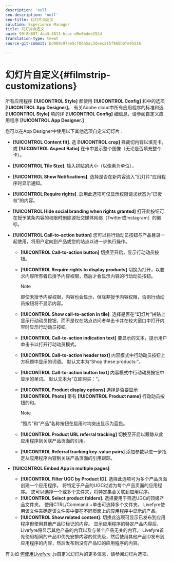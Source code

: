 ```yaml
---
description: 'null'
seo-description: 'null'
seo-title: 幻灯片自定义
solution: Experience Manager
title: 幻灯片自定义
uuid: 99f8b697-4aa3-4813-bcac-d0e0bdee252d
translation-type: tm+mt
source-git-commit: bd989c97ae5cf06a5ac3deec215f865b0fe95d16

---
```



# 幻灯片自定义{#filmstrip-customizations}

所有应用程序 **[!UICONTROL Style]** 都使用 **[!UICONTROL Config]** 和中的选项 **[!UICONTROL App Designer]**。 有关Adobe cloud中所有应用程序的标准和选 **[!UICONTROL Style]** 项的详 **[!UICONTROL Config]** 细信息，请参阅自定义应用程序 **[!UICONTROL App Designer.]**

您可以在App Designer中使用以下其他选项自定义幻灯片：

* **[!UICONTROL Content fit]**. 选 **[!UICONTROL crop]** 择裁切内容以填充卡，或 **[!UICONTROL Aspect Ratio]** 在卡中显示整个图像（无论是否填充整个卡）。
* **[!UICONTROL Tile Size]**. 输入拼贴的大小（以像素为单位）。
* **[!UICONTROL Show Notifications]**. 选择是否在新内容流入“幻灯片”应用程序时显示通知。
* **[!UICONTROL Require rights]**. 启用此选项可仅显示权限请求状态为“已授权”的内容。
* **[!UICONTROL Hide social branding when rights granted]** 打开此按钮可在授予某条内容的权限时删除源社交媒体网络（Twitter或Instagram）的徽标。
* **[!UICONTROL Call-to-action button]** 您可以将行动动员按钮与产品目录一起使用，将用户定向到产品或您的站点以进一步执行操作。

   * **[!UICONTROL Call-to-action button]** 切换至开启，显示行动动员按钮。
   * **[!UICONTROL Require rights to display products]** 切换为打开，以要求内容所有者已授予内容权限，然后才会显示内容的行动动员按钮。

      >[!NOTE]
      >
      >即使未授予内容权限，内容也会显示，但除非授予内容权限，否则行动动员按钮将不显示内容。

   * **[!UICONTROL Show call-to-action in tile]**. 选择是否在“幻灯片”拼贴上显示行动动员按钮，而不是仅在站点访问者单击卡并在较大窗口中打开内容时显示行动动员按钮。
   * **[!UICONTROL Call-to-action indication text]** 要显示的文本，提示用户单击卡以打开行动动员模式。
   * **[!UICONTROL Call-to-action header text]** 内容模式中行动动员按钮上方标题中显示的词语。 默认文本为“Shop these products:”。
   * **[!UICONTROL Call-to-action button text]** 内容模式中行动动员按钮中显示的单词。 默认文本为“立即购买：”。
   * **[!UICONTROL Product display options]** 选择是否要显示 **[!UICONTROL Photo]** 带有 **[!UICONTROL Product name]** 行动动员按钮的和。

      >[!NOTE]
      >
      >“照片”和“产品”名称按钮在启用时均突出显示为蓝色。

   * **[!UICONTROL Product URL referral tracking]** 切换至开启以跟踪从此应用程序到关联产品页面的引用。
   * **[!UICONTROL Referral tracking key-value pairs]** 添加参数以进一步指定从应用程序内容到关联产品页面的引用跟踪。

* **[!UICONTROL Embed App in multiple pages]**.

   * **[!UICONTROL Filter UGC by Product ID]**. 选择此选项可为多个产品页面创建一个应用程序。 将特定于产品的UGC过滤为每个产品页面的应用程序。 您可以选择一个或多个文件夹，将特定集合关联到应用程序。
   * **[!UICONTROL Select product folders]**. 选择要用于筛选UGC的顶级产品文件夹。 使用CTRL/Command +单击可选择多个文件夹。 Livefyre使用该文件夹确定该文件夹中要在不同页面上的应用程序中显示的产品。
   * **[!UICONTROL Show related content]**. 切换此选项可显示已发布到应用程序但使用其他产品ID标记的内容。 显示应用程序的特定产品内容后，Livefyre将显示其他产品的内容以及与某个产品无关的内容。 Livefyre首先使用相同的产品ID优先安排内容的优先级，然后使用其他产品ID发布到应用程序的内容，然后发布到没有产品ID的应用程序的内容。

有关如 [何使用Livefyre](/help/implementation/c-getting-started/c-implementation-process/c-using-livefyre.js-to-create-customize-and-use-apps-on-your-site.md) .js自定义幻灯片的更多信息，请参阅幻灯片选项。

